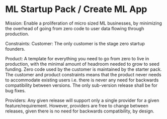 # ML Startup Pack / Create ML App 

Mission: Enable a proliferation of micro sized ML businesses, by minimizing the overhead of going from zero code to user data flowing through production.

Constraints:
Customer: The only customer is the stage zero startup founders.

Product: A template for everything you need to go from zero to live in production, with the minimal amount of headroom needed to grow to seed funding. Zero code used by the customer is maintained by the starter pack. The customer and product constraints means that the product never needs to accommodate existing users i.e. there is never any need for backwards compatibility between versions. The only sub-version release shall be for bug fixes. 

Providers: Any given release will support only a single provider for a given feature/requirement. However, providers are free to change between releases, given there is no need for backwards compatibility, by design.
